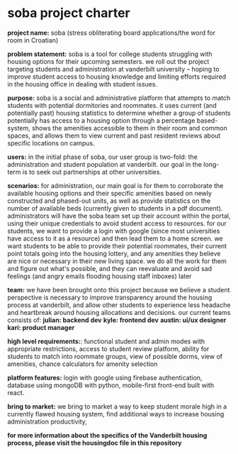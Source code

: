 # soba project charter

**project name:** soba (stress obliterating board applications/the word for room in Croatian)

**problem statement:** soba is a tool for college students struggling with housing options for their upcoming semesters. we roll out the project targeting students and administration at vanderbilt university – hoping to improve student access to housing knowledge and limiting efforts required in the housing office in dealing with student issues. 

**purpose:** soba is a social and administrative platform that attempts to match students with potential dormitories and roommates. it uses current (and potentially past) housing statistics to determine whether a group of students potentially has access to a housing option through a percentage based-system, shows the amenities accessible to them in their room and common spaces, and allows them to view current and past resident reviews about specific locations on campus. 

**users:** in the initial phase of soba, our user group is two-fold: the administration and student population at vanderbilt. our goal in the long-term is to seek out partnerships at other universities. 

**scenarios:** for administration, our main goal is for them to corroborate the available housing options and their specific amenities based on newly constructed and phased-out units, as well as provide statistics on the number of available beds (currently given to students in a pdf document). administrators will have the soba team set up their account within the portal, using their unique credentials to avoid student access to resources. for our students, we want to provide a login with google (since most universities have access to it as a resource) and then lead them to a home screen. we want students to be able to provide their potential roommates, their current point totals going into the housing lottery, and any amenities they believe are nice or necessary in their new living space. we do all the work for them and figure out what's possible, and they can reevaluate and avoid sad feelings (and angry emails flooding housing staff inboxes) later

**team:** we have been brought onto this project because we believe a student perspective is necessary to improve transparency around the housing process at vanderbilt, and allow other students to experience less headache and heartbreak around housing allocations and decisions. our current teams consists of:
**julian: backend dev**
**kyle: frontend dev**
**austin: ui/ux designer**
**kari: product manager**

**high level requirements:**: functional student and admin modes with appropriate restrictions, access to student review platform, ability for students to match into roommate groups, view of possible dorms, view of amenities, chance calculators for amenity selection  

**platform features:** login with google using firebase authentication, database using mongoDB with python, mobile-first front-end built with react. 

**bring to market:** we bring to market a way to keep student morale high in a currently flawed housing system, find additional ways to increase housing administration productivity, 

**for more information about the specifics of the Vanderbilt housing process, please visit the housingdoc file in this repository**
